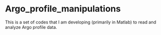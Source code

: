 # Argo_profile_manipulations
This is a set of codes that I am developing (primarily in Matlab) to read and analyze Argo profile data. 

